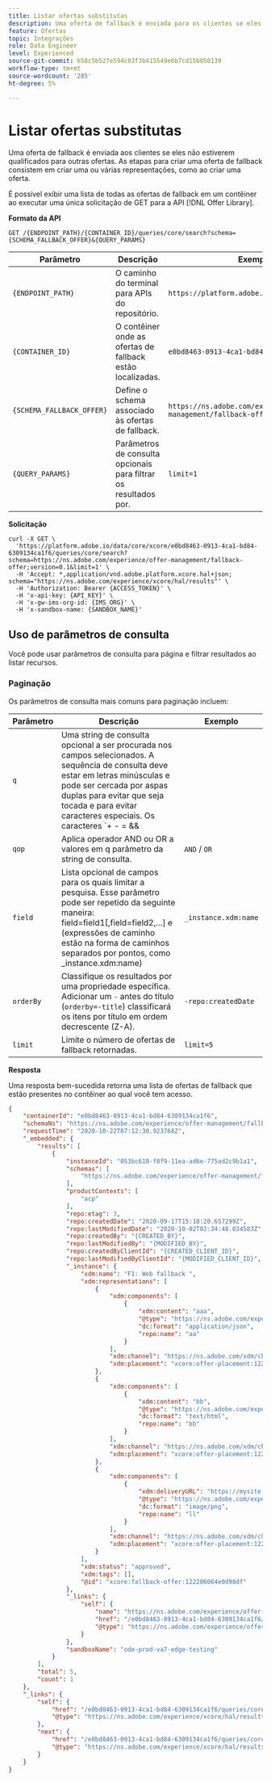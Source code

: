 ```yaml
---
title: Listar ofertas substitutas
description: Uma oferta de fallback é enviada para os clientes se eles não estiverem qualificados para outras ofertas
feature: Ofertas
topic: Integrações
role: Data Engineer
level: Experienced
source-git-commit: b58c5b527e594c03f3b415549e6b7cd15b050139
workflow-type: tm+mt
source-wordcount: '285'
ht-degree: 5%

---
```


# Listar ofertas substitutas

Uma oferta de fallback é enviada aos clientes se eles não estiverem qualificados para outras ofertas. As etapas para criar uma oferta de fallback consistem em criar uma ou várias representações, como ao criar uma oferta.

É possível exibir uma lista de todas as ofertas de fallback em um contêiner ao executar uma única solicitação de GET para a API [!DNL Offer Library].

**Formato da API**

```http
GET /{ENDPOINT_PATH}/{CONTAINER_ID}/queries/core/search?schema={SCHEMA_FALLBACK_OFFER}&{QUERY_PARAMS}
```

| Parâmetro | Descrição | Exemplo |
| --------- | ----------- | ------- |
| `{ENDPOINT_PATH}` | O caminho do terminal para APIs do repositório. | `https://platform.adobe.io/data/core/xcore/` |
| `{CONTAINER_ID}` | O contêiner onde as ofertas de fallback estão localizadas. | `e0bd8463-0913-4ca1-bd84-6309134ca1f6` |
| `{SCHEMA_FALLBACK_OFFER}` | Define o schema associado às ofertas de fallback. | `https://ns.adobe.com/experience/offer-management/fallback-offer;version=0.1` |
| `{QUERY_PARAMS}` | Parâmetros de consulta opcionais para filtrar os resultados por. | `limit=1` |

**Solicitação**

```shell
curl -X GET \
  'https://platform.adobe.io/data/core/xcore/e0bd8463-0913-4ca1-bd84-6309134ca1f6/queries/core/search?schema=https://ns.adobe.com/experience/offer-management/fallback-offer;version=0.1&limit=1' \
  -H 'Accept: *,application/vnd.adobe.platform.xcore.hal+json; schema="https://ns.adobe.com/experience/xcore/hal/results"' \
  -H 'Authorization: Bearer {ACCESS_TOKEN}' \
  -H 'x-api-key: {API_KEY}' \
  -H 'x-gw-ims-org-id: {IMS_ORG}' \
  -H 'x-sandbox-name: {SANDBOX_NAME}'
```

## Uso de parâmetros de consulta

Você pode usar parâmetros de consulta para página e filtrar resultados ao listar recursos.

### Paginação

Os parâmetros de consulta mais comuns para paginação incluem:

| Parâmetro | Descrição | Exemplo |
| --------- | ----------- | ------- |
| `q` | Uma string de consulta opcional a ser procurada nos campos selecionados. A sequência de consulta deve estar em letras minúsculas e pode ser cercada por aspas duplas para evitar que seja tocada e para evitar caracteres especiais. Os caracteres `+ - = && || > < ! ( ) { } [ ] ^ \" ~ * ? : \ /` têm um significado especial e devem ser evitados com uma barra invertida ao aparecerem na string de consulta. | `default` |
| `qop` | Aplica operador AND ou OR a valores em q parâmetro da string de consulta. | `AND` / `OR` |
| `field` | Lista opcional de campos para os quais limitar a pesquisa. Esse parâmetro pode ser repetido da seguinte maneira: field=field1[,field=field2,...] e (expressões de caminho estão na forma de caminhos separados por pontos, como _instance.xdm:name) | `_instance.xdm:name` |
| `orderBy` | Classifique os resultados por uma propriedade específica. Adicionar um `-` antes do título (`orderby=-title`) classificará os itens por título em ordem decrescente (Z-A). | `-repo:createdDate` |
| `limit` | Limite o número de ofertas de fallback retornadas. | `limit=5` |

**Resposta**

Uma resposta bem-sucedida retorna uma lista de ofertas de fallback que estão presentes no contêiner ao qual você tem acesso.

```json
{
    "containerId": "e0bd8463-0913-4ca1-bd84-6309134ca1f6",
    "schemaNs": "https://ns.adobe.com/experience/offer-management/fallback-offer;version=0.1",
    "requestTime": "2020-10-22T07:12:30.923768Z",
    "_embedded": {
        "results": [
            {
                "instanceId": "053bc610-f8f9-11ea-ad6e-775ad2c9b1a1",
                "schemas": [
                    "https://ns.adobe.com/experience/offer-management/fallback-offer;version=0.5"
                ],
                "productContexts": [
                    "acp"
                ],
                "repo:etag": 3,
                "repo:createdDate": "2020-09-17T15:18:20.657299Z",
                "repo:lastModifiedDate": "2020-10-02T02:34:48.034583Z",
                "repo:createdBy": "{CREATED_BY}",
                "repo:lastModifiedBy": "{MODIFIED_BY}",
                "repo:createdByClientId": "{CREATED_CLIENT_ID}",
                "repo:lastModifiedByClientId": "{MODIFIED_CLIENT_ID}",
                "_instance": {
                    "xdm:name": "F1: Web fallback ",
                    "xdm:representations": [
                        {
                            "xdm:components": [
                                {
                                    "xdm:content": "aaa",
                                    "@type": "https://ns.adobe.com/experience/offer-management/content-component-json",
                                    "dc:format": "application/json",
                                    "repo:name": "aa"
                                }
                            ],
                            "xdm:channel": "https://ns.adobe.com/xdm/channel-types/web",
                            "xdm:placement": "xcore:offer-placement:122201b2150d98c2"
                        },
                        {
                            "xdm:components": [
                                {
                                    "xdm:content": "bb",
                                    "@type": "https://ns.adobe.com/experience/offer-management/content-component-html",
                                    "dc:format": "text/html",
                                    "repo:name": "bb"
                                }
                            ],
                            "xdm:channel": "https://ns.adobe.com/xdm/channel-types/web",
                            "xdm:placement": "xcore:offer-placement:122201c34354a2b4"
                        },
                        {
                            "xdm:components": [
                                {
                                    "xdm:deliveryURL": "https://mysite.com",
                                    "@type": "https://ns.adobe.com/experience/offer-management/content-component-imagelink",
                                    "dc:format": "image/png",
                                    "repo:name": "ll"
                                }
                            ],
                            "xdm:channel": "https://ns.adobe.com/xdm/channel-types/web",
                            "xdm:placement": "xcore:offer-placement:122207eddb05205a"
                        }
                    ],
                    "xdm:status": "approved",
                    "xdm:tags": [],
                    "@id": "xcore:fallback-offer:122206064e0d98df"
                },
                "_links": {
                    "self": {
                        "name": "https://ns.adobe.com/experience/offer-management/fallback-offer;version=0.5#053bc610-f8f9-11ea-ad6e-775ad2c9b1a1",
                        "href": "/e0bd8463-0913-4ca1-bd84-6309134ca1f6/instances/053bc610-f8f9-11ea-ad6e-775ad2c9b1a1",
                        "@type": "https://ns.adobe.com/experience/offer-management/fallback-offer;version=0.5"
                    }
                },
                "sandboxName": "ode-prod-va7-edge-testing"
            }
        ],
        "total": 5,
        "count": 1
    },
    "_links": {
        "self": {
            "href": "/e0bd8463-0913-4ca1-bd84-6309134ca1f6/queries/core/search?schema=https://ns.adobe.com/experience/offer-management/fallback-offer;version=0.1&limit=1",
            "@type": "https://ns.adobe.com/experience/xcore/hal/results"
        },
        "next": {
            "href": "/e0bd8463-0913-4ca1-bd84-6309134ca1f6/queries/core/search?start=053bc610-f8f9-11ea-ad6e-775ad2c9b1a1&orderby=instanceId&schema=https://ns.adobe.com/experience/offer-management/fallback-offer;version=0.1&limit=1",
            "@type": "https://ns.adobe.com/experience/xcore/hal/results"
        }
    }
}
```
